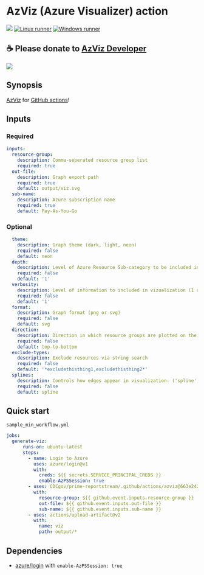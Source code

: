 # AzViz (Azure Visualizer) action

![](https://badgen.net/badge/icon/gitguardian/green?icon=gitguardian&label)
[![Linux runner](https://github.com/CDCgov/prime-reportstream/.github/workflows/azviz--test_linux_runner.yml/badge.svg)](https://github.com/CDCgov/prime-reportstream/.github/workflows/azviz--test_linux_runner.yml)
[![Windows runner](https://github.com/CDCgov/prime-reportstream/.github/workflows/azviz--test_windows_runner.yml/badge.svg)](https://github.com/CDCgov/prime-reportstream/.github/workflows/azviz--test_windows_runner.yml)

## ☕ Please donate to [AzViz Developer](https://github.com/PrateekKumarSingh/AzViz#readme)

![](https://github.com/PrateekKumarSingh/AzViz/blob/master/img/themeneon.jpg)

## Synopsis

[AzViz](https://github.com/PrateekKumarSingh/AzViz) for [GitHub actions](https://github.com/marketplace?type=actions)!

## Inputs

### Required

```yml
inputs:
  resource-group:
    description: Comma-seperated resource group list
    required: true
  out-file:
    description: Graph export path
    required: true
    default: output/viz.svg
  sub-name:
    description: Azure subscription name
    required: true
    default: Pay-As-You-Go
```

### Optional

```yml
  theme:
    description: Graph theme (dark, light, neon)
    required: false
    default: neon
  depth:
    description: Level of Azure Resource Sub-category to be included in vizualization (1 or 2)
    required: false
    default: '1'
  verbosity:
    description: Level of information to included in vizualization (1 or 2)
    required: false
    default: '1'
  format:
    description: Graph format (png or svg)
    required: false
    default: svg
  direction:
    description: Direction in which resource groups are plotted on the visualization (left-to-right or top-to-bottom)
    required: false
    default: top-to-bottom
  exclude-types:
    description: Exclude resources via string search
    required: false
    default: '*excludethisthing1,excludethisthing2*'
  splines:
    description: Controls how edges appear in visualization. ('spline', 'polyline', 'curved', 'ortho', 'line')
    required: false
    default: spline
```

## Quick start

`sample_min_workflow.yml`
```yml
jobs:
  generate-viz:
      runs-on: ubuntu-latest
      steps:
        - name: Login to Azure
          uses: azure/login@v1
          with:
            creds: ${{ secrets.SERVICE_PRINCIPAL_CREDS }} 
            enable-AzPSSession: true
        - uses: CDCgov/prime-reportstream/.github/actions/azviz@663e24299a6336f1ff8dbddadfac1ba5d462f731aaa
          with:
            resource-group: ${{ github.event.inputs.resource-group }}
            out-file: ${{ github.event.inputs.out-file }}
            sub-name: ${{ github.event.inputs.sub-name }}
        - uses: actions/upload-artifact@v2
          with:
            name: viz
            path: output/*
```

## Dependencies

 * [azure/login](https://github.com/marketplace/actions/azure-login) with `enable-AzPSSession: true`